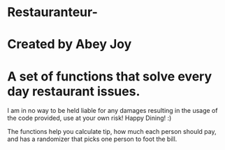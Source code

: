 Restauranteur-
==============
Created by Abey Joy
==============
A set of functions that solve every day restaurant issues.
===============================================================
I am in no way to be held liable for any damages resulting in the usage of the code provided, use at your own risk!
Happy Dining! :) 

The functions help you calculate tip, how much each person should pay, and has a randomizer that picks one person to foot the bill.

